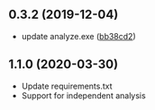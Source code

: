 ## 0.3.2 (2019-12-04)

* update analyze.exe ([bb38cd2](https://github.com/renderbus/rayvision_clarisse/commit/bb38cd2))

## 1.1.0 (2020-03-30)

* Update requirements.txt
* Support for independent analysis


